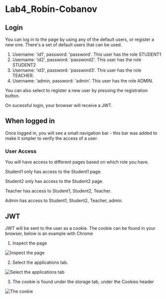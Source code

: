 # Lab4_Robin-Cobanov

## Login
You can log in to the page by using any of the default users, or register a new one.
There's a set of default users that can be used.
1. Username: 'id1', password: 'password'. This user has the role STUDENT1
2. Username: 'id2', password: 'password2'. This user has the role STUDENT2
3. Username: 'id3', password: 'password3'. This user has the role TEACHER.
4. Username: 'admin, password: 'admin'. This user has the role ADMIN.

You can also select to register a new user by pressing the registration button.

On sucessful login, your browser will receive a JWT.

## When logged in

Once logged in, you will see a small navigation bar - this bar was added to make it simpler to verify the access of a user.
### User Access
You will have access to different pages based on which role you have.

Student1 only has access to the Student1 page.

Student2 only has access to the Student2 page.

Teacher has access to Student1, Student2, Teacher.

Admin has access to Student1, Student2, Teacher, admin.

## JWT
JWT will be sent to the user as a cookie.
The cookie can be found in your browser, below is an example with Chrome

1. Inspect the page

![Inspect the page](https://cookie-script.com/images/blog/chrome-cookies/view1.png)

2. Select the applications tab.

![Select the applications tab](https://cookie-script.com/images/blog/chrome-cookies/view2.png)

3. The cookie is found under the storage tab, under the Cookies header

![The cookie](https://cookie-script.com/images/blog/chrome-cookies/view3.png)



